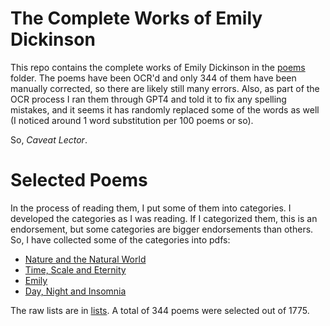 # The Complete Works of Emily Dickinson

This repo contains the complete works of Emily Dickinson in the [poems](./poems/) folder. The poems have been OCR'd and only 344 of them have been manually corrected, so there are likely still many errors. Also, as part of the OCR process I ran them through GPT4 and told it to fix any spelling mistakes, and it seems it has randomly replaced some of the words as well (I noticed around 1 word substitution per 100 poems or so).

So, *Caveat Lector*.

# Selected Poems

In the process of reading them, I put some of them into categories. I developed the categories as I was reading. If I categorized them, this is an endorsement, but some categories are bigger endorsements than others. So, I have collected some of the categories into pdfs:
- [Nature and the Natural World](./selected_poems/emily_on_nature.pdf)
- [Time, Scale and Eternity](./selected_poems/emily_on_time.pdf)
- [Emily](./selected_poems/emily_on_emily.pdf)
- [Day, Night and Insomnia](./selected_poems/emily_on_day_and_night.pdf)

The raw lists are in [lists](./lists/). A total of 344 poems were selected out of 1775.
